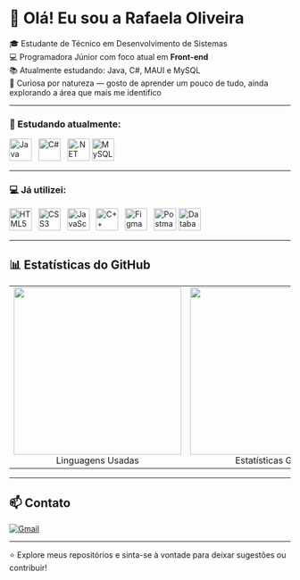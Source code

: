 # 👋 Olá! Eu sou a Rafaela Oliveira

🎓 Estudante de Técnico em Desenvolvimento de Sistemas  
💻 Programadora Júnior com foco atual em **Front-end**  
📚 Atualmente estudando: Java, C#, MAUI e MySQL  
🌱 Curiosa por natureza — gosto de aprender um pouco de tudo, ainda explorando a área que mais me identifico

---

### 📘 Estudando atualmente:

<img src="https://cdn.jsdelivr.net/gh/devicons/devicon/icons/java/java-original.svg" width="40" title="Java" /> &nbsp;
<img src="https://cdn.jsdelivr.net/gh/devicons/devicon/icons/csharp/csharp-original.svg" width="40" title="C#" /> &nbsp;
<img src="https://raw.githubusercontent.com/dotnet/maui/main/src/Assets/dotnet-maui.png" width="40" title=".NET MAUI" />
<img src="https://cdn.jsdelivr.net/gh/devicons/devicon/icons/mysql/mysql-original.svg" width="40" title="MySQL" />

---

### 💻 Já utilizei:

<img src="https://cdn.jsdelivr.net/gh/devicons/devicon/icons/html5/html5-original.svg" width="40" title="HTML5" /> &nbsp;
<img src="https://cdn.jsdelivr.net/gh/devicons/devicon/icons/css3/css3-original.svg" width="40" title="CSS3" /> &nbsp;
<img src="https://cdn.jsdelivr.net/gh/devicons/devicon/icons/javascript/javascript-original.svg" width="40" title="JavaScript" /> &nbsp;
<img src="https://cdn.jsdelivr.net/gh/devicons/devicon/icons/cplusplus/cplusplus-original.svg" width="40" title="C++" /> &nbsp;
<img src="https://cdn.jsdelivr.net/gh/devicons/devicon/icons/figma/figma-original.svg" width="40" title="Figma" /> &nbsp;
<img src="https://cdn.jsdelivr.net/gh/devicons/devicon/icons/postman/postman-original.svg" width="40" title="Postman" />
<img src="https://cdn.jsdelivr.net/gh/devicons/devicon/icons/sqlite/sqlite-original.svg" width="40" title="Database Design" />


---

## 📊 Estatísticas do GitHub

<table align="center">
  <tr>
    <td align="center">
      <img src="https://github-readme-stats.vercel.app/api/top-langs/?username=rafaela-oliveira21&layout=donut&langs_count=8&theme=tokyonight&hide_border=true" width="300" />
      <br>Linguagens Usadas
    </td>
    <td align="center">
      <img src="https://github-readme-stats.vercel.app/api?username=rafaela-oliveira21&show_icons=true&count_private=true&theme=tokyonight&hide_border=true" width="300" />
      <br>Estatísticas Gerais
    </td>
    <td align="center">
      <img src="https://github-readme-streak-stats.herokuapp.com/?user=rafaela-oliveira21&theme=tokyonight" width="300" />
      <br>Streak de Contribuições
    </td>
  </tr>
</table>



---

## 📫 Contato

[![Gmail](https://img.shields.io/badge/-rafalelaoliveira20@gmail.com-D14836?style=flat-square&logo=gmail&logoColor=white)](mailto:rafalelaoliveira20@gmail.com)

---

⭐ Explore meus repositórios e sinta-se à vontade para deixar sugestões ou contribuir!
